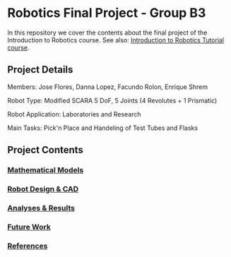# Robotics Final Project - Group B3
In this repository we cover the contents about the final project of the Introduction to Robotics course. See also: [Introduction to Robotics Tutorial course](https://github.com/EnriqueShrem/B3-RoboticsLab).

## Project Details

Members: Jose Flores, Danna Lopez, Facundo Rolon, Enrique Shrem


Robot Type: Modified SCARA 5 DoF, 5 Joints (4 Revolutes + 1 Prismatic)


Robot Application: Laboratories and Research


Main Tasks: Pick'n Place and Handeling of Test Tubes and Flasks


## Project Contents
### [Mathematical Models](Mathematical%20Models/Mathematical%20Models.md)
### [Robot Design & CAD](Design%20&%20CAD%20Files/Robot%20Design%20&%20CAD.md)
### [Analyses & Results](Analyses%20&%20Results/Analyses%20&%20Results.md)
### [Future Work](Future%20Work.md)
### [References](References.md)
